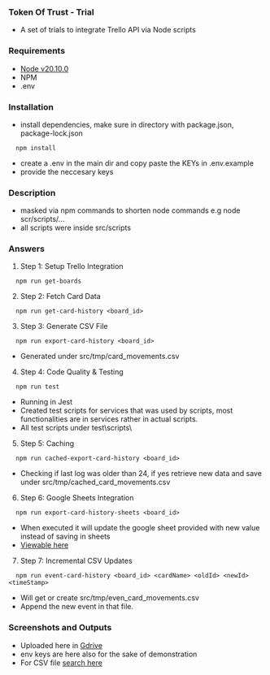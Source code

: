 ### Token Of Trust - Trial

- A set of trials to integrate Trello API via Node scripts

### Requirements

- [Node v20.10.0](https://nodejs.org/en)
- NPM
- .env

### Installation

- install dependencies, make sure in directory with package.json, package-lock.json

```
  npm install
```

- create a .env in the main dir and copy paste the KEYs in .env.example
- provide the neccesary keys

### Description

- masked via npm commands to shorten node commands e.g node scr/scripts/...
- all scripts were inside src/scripts

### Answers

1. Step 1: Setup Trello Integration

```
  npm run get-boards
```

2. Step 2: Fetch Card Data

```
  npm run get-card-history <board_id>
```

3. Step 3: Generate CSV File

```
  npm run export-card-history <board_id>
```

- Generated under src/tmp/card_movements.csv

4. Step 4: Code Quality & Testing

```
  npm run test
```

- Running in Jest
- Created test scripts for services that was used by scripts, most functionalities are in services rather in actual scripts.
- All test scripts under test\scripts\

5. Step 5: Caching

```
  npm run cached-export-card-history <board_id>
```

- Checking if last log was older than 24, if yes retrieve new data and save under src/tmp/cached_card_movements.csv

6. Step 6: Google Sheets Integration

```
  npm run export-card-history-sheets <board_id>
```

- When executed it will update the google sheet provided with new value instead of saving in sheets
- [Viewable here](https://docs.google.com/spreadsheets/d/16ujg-jDSlPYG6t7ic7kiGCoGSOoPzeXAFj9mJRMaQRA/edit?usp=sharing)

7. Step 7: Incremental CSV Updates

```
  npm run event-card-history <board_id> <cardName> <oldId> <newId> <timeStamp>
```

- Will get or create src/tmp/even_card_movements.csv
- Append the new event in that file.

### Screenshots and Outputs

- Uploaded here in [Gdrive](https://drive.google.com/drive/folders/1Ww6_E1A5NDja5rQiNeewrsbVGjH7tE17?usp=sharing)
- env keys are here also for the sake of demonstration
- For CSV file [search here](https://github.com/Kiel-Hyre/trello-card-movement-tracker/tree/main/src/tmp)
